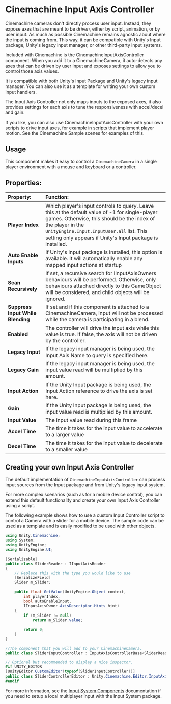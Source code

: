 # Cinemachine Input Axis Controller

Cinemachine cameras don't directly process user input. Instead, they expose axes that are meant to be _driven_, either by script, animation, or by user input. As much as possible Cinemachine remains agnostic about where the input is coming from. This way, it can be compatible with Unity's Input package, Unity's legacy input manager, or other third-party input systems.

Included with Cinemachine is the CinemachineInputAxisController component. When you add it to a CinemachineCamera, it auto-detects any axes that can be driven by user input and exposes settings to allow you to control those axis values.

It is compatible with both Unity's Input Package and Unity's legacy input manager. You can also use it as a template for writing your own custom input handlers.

The Input Axis Controller not only maps inputs to the exposed axes, it also provides settings for each axis to tune the responsiveness with accel/decel and gain.

If you like, you can also use CinemachineInputAxisController with your own scripts to drive input axes, for example in scripts that implement player motion. See the Cinemachine Sample scenes for examples of this.

## Usage

This component makes it easy to control a `CinemachineCamera` in a single player environment with a mouse and keyboard or a controller.

## Properties:

| **Property:** | **Function:** |
|:---|:---|
| __Player Index__ | Which player's input controls to query. Leave this at the default value of -1 for single-player games. Otherwise, this should be the index of the player in the `UnityEngine.Input.InputUser.all` list. This setting only appears if Unity's Input package is installed. |
| __Auto Enable Inputs__ | If Unity's Input package is installed, this option is available. It will automatically enable any mapped input actions at startup |
| __Scan Recursively__ | If set, a recursive search for IInputAxisOwners behaviours will be performed.  Otherwise, only behaviours attached directly to this GameObject will be considered, and child objects will be ignored. |
| __Suppress Input While Blending__ | If set and if this component is attached to a CinemachineCamera, input will not be processed while the camera is participating in a blend. |
| __Enabled__ | The controller will drive the input axis while this value is true.  If false, the axis will not be driven by the controller. |
| __Legacy Input__ | If the legacy input manager is being used, the Input Axis Name to query is specified here. |
| __Legacy Gain__ | If the legacy input manager is being used, the input value read will be multiplied by this amount. |
| __Input Action__ | If the Unity Input package is being used, the Input Action reference to drive the axis is set here. |
| __Gain__ | If the Unity Input package is being used, the input value read is multiplied by this amount. |
| __Input Value__ | The input value read during this frame |
| __Accel Time__ | The time it takes for the input value to accelerate to a larger value |
| __Decel Time__ | The time it takes for the input value to decelerate to a smaller value |

## Creating your own Input Axis Controller

The default implementation of `CinemachineInputAxisController` can process input sources from the Input package and from Unity's legacy input system. 

For more complex scenarios (such as for a mobile device control), you can extend this default functionality and create your own Input Axis Controller using a script.

The following example shows how to use a custom Input Controller script to control a Camera with a slider for a mobile device. The sample code can be used as a template and is easily modified to be used with other objects.

```cs
using Unity.Cinemachine;
using System;
using UnityEngine;
using UnityEngine.UI;

[Serializable]
public class SliderReader : IInputAxisReader 
{
    // Replace this with the type you would like to use
    [SerializeField]
    Slider m_Slider; 

    public float GetValue(UnityEngine.Object context, 
        int playerIndex, 
        bool autoEnableInput, 
        IInputAxisOwner.AxisDescriptor.Hints hint)
    {
        if (m_Slider != null)
            return m_Slider.value;
        
        return 0;
    }
}

//The component that you will add to your CinemachineCamera.
public class SliderInputController : InputAxisControllerBase<SliderReader> {} 

// Optional but recommended to display a nice inspector.
#if UNITY_EDITOR
[UnityEditor.CustomEditor(typeof(SliderInputController))]
public class SliderControllerEditor : Unity.Cinemachine.Editor.InputAxisControllerEditor {}
#endif
```

For more information, see the [Input System Components](InputSystemComponents.md) documentation if you need to setup a local multiplayer input with the Input System package.